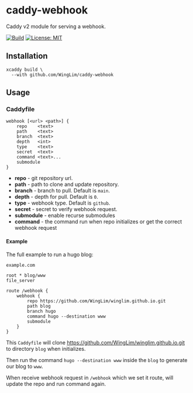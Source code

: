 # caddy-webhook
Caddy v2 module for serving a webhook.

[![Build](https://github.com/WingLim/caddy-webhook/actions/workflows/build.yml/badge.svg)](https://github.com/WingLim/caddy-webhook/actions/workflows/build.yml)
[![License: MIT](https://img.shields.io/badge/License-MIT-yellow.svg)](https://opensource.org/licenses/MIT)

## Installation
```shell
xcaddy build \
  --with github.com/WingLim/caddy-webhook
```

## Usage

### Caddyfile

```
webhook [<url> <path>] {
    repo	<text>
    path 	<text>
    branch 	<text>
    depth	<int>
    type 	<text>
    secret	<text>
    command <text>...
    submodule
}
```

- **repo** - git repository url.
- **path** - path to clone and update repository.
- **branch** - branch to pull. Default is `main`.
- **depth** - depth for pull. Default is `0`.
- **type** - webhook type. Default is `github`.
- **secret** - secret to verify webhook request.
- **submodule** - enable recurse submodules
- **command** - the command run when repo initializes or get the correct webhook request

#### Example

The full example to run a hugo blog:
```
example.com

root * blog/www
file_server

route /webhook {
    webhook {
        repo https://github.com/WingLim/winglim.github.io.git
        path blog
        branch hugo
        command hugo --destination www
        submodule   
    }
}
```
This `Caddyfile` will clone https://github.com/WingLim/winglim.github.io.git to directory `blog` when initializes.

Then run the command `hugo --destination www` inside the `blog` to generate our blog to `www`.

When receive webhook request in `/webhook` which we set it route, will update the repo and run command again.